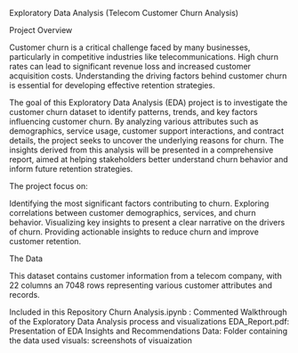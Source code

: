 Exploratory Data Analysis (Telecom Customer Churn Analysis)

Project Overview

Customer churn is a critical challenge faced by many businesses, particularly in competitive industries like telecommunications. High churn rates can lead to significant revenue loss and increased customer acquisition costs. Understanding the driving factors behind customer churn is essential for developing effective retention strategies.

The goal of this Exploratory Data Analysis (EDA) project is to investigate the customer churn dataset to identify patterns, trends, and key factors influencing customer churn. By analyzing various attributes such as demographics, service usage, customer support interactions, and contract details, the project seeks to uncover the underlying reasons for churn. The insights derived from this analysis will be presented in a comprehensive report, aimed at helping stakeholders better understand churn behavior and inform future retention strategies.

The project focus on:

Identifying the most significant factors contributing to churn.
Exploring correlations between customer demographics, services, and churn behavior.
Visualizing key insights to present a clear narrative on the drivers of churn.
Providing actionable insights to reduce churn and improve customer retention.

The Data

This dataset contains customer information from a telecom company, with 22 columns an 7048 rows representing various customer attributes and records.

Included in this Repository
Churn Analysis.ipynb : Commented Walkthrough of the Exploratory Data Analysis process and visualizations
EDA_Report.pdf: Presentation of EDA Insights and Recommendations
Data: Folder containing the data used
visuals: screenshots of visuaization
